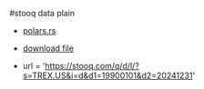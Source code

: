 #stooq data plain

- [polars.rs](https://docs.rs/polars/latest/polars/)

- [download file](https://rust-lang-nursery.github.io/rust-cookbook/web/clients/download.html)


- url = 'https://stooq.com/q/d/l/?s=TREX.US&i=d&d1=19900101&d2=20241231'